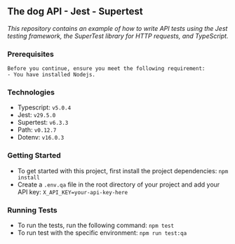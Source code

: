 ## The dog API - Jest - Supertest
*This repository contains an example of how to write API tests using the Jest testing framework, the SuperTest library for HTTP requests, and TypeScript.*

### **Prerequisites**
```
Before you continue, ensure you meet the following requirement:
- You have installed Nodejs.
```
### **Technologies**
- Typescript: `v5.0.4`
- Jest: `v29.5.0`
- Supertest: `v6.3.3`
- Path: `v0.12.7`
- Dotenv: `v16.0.3`

### **Getting Started**
- To get started with this project, first install the project dependencies:
`npm install`
- Create a `.env.qa` file in the root directory of your project and add your API key:
`X_API_KEY=your-api-key-here`

### **Running Tests**
- To run the tests, run the following command:
`npm test` 
- To run test with the specific environment:
`npm run test:qa` 
